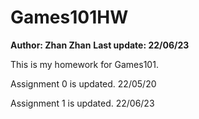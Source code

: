 # Games101HW

__Author: Zhan Zhan__
__Last update: 22/06/23__

This is my homework for Games101.

Assignment 0 is updated. 22/05/20

Assignment 1 is updated. 22/06/23
